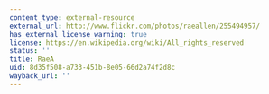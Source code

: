 ```yaml
---
content_type: external-resource
external_url: http://www.flickr.com/photos/raeallen/255494957/
has_external_license_warning: true
license: https://en.wikipedia.org/wiki/All_rights_reserved
status: ''
title: RaeA
uid: 8d35f508-a733-451b-8e05-66d2a74f2d8c
wayback_url: ''
---
```

